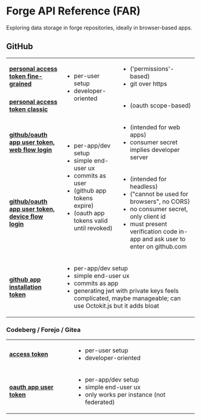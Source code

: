 # Forge API Reference (FAR)

Exploring data storage in forge repositories, ideally in browser-based apps.

## GitHub

<table>
<tbody>
<tr>
<td>
	<b><a href="https://docs.github.com/en/authentication/keeping-your-account-and-data-secure/managing-your-personal-access-tokens#fine-grained-personal-access-tokens">personal access token fine-grained</a></b>
</td>
<td rowspan="2">
	<ul>
		<li>per-user setup</li>
		<li>developer-oriented</li>
	</ul>
</td>
<td>
	<ul>
		<li>('permissions'-based)</li>
		<li>git over https</li>
	</ul>
</td>
</tr>
<tr>
<td>
	<b><a href="https://docs.github.com/en/authentication/keeping-your-account-and-data-secure/managing-your-personal-access-tokens#fine-grained-personal-access-tokens">personal access token classic</a></b>
</td>
<td>
	<ul>
		<li>(oauth scope-based)</li>
	</ul>
</td>
</tr>
<tr>
<td>
	<b><a href="https://docs.github.com/en/apps/creating-github-apps/authenticating-with-a-github-app/generating-a-user-access-token-for-a-github-app#using-the-web-application-flow-to-generate-a-user-access-token">github/oauth app user token, web flow login</a></b>
</td>
<td rowspan="2">
	<ul>
		<li>per-app/dev setup</li>
		<li>simple end-user ux</li>
		<li>commits as user</li>
		<li>(github app tokens expire)</li>
		<li>(oauth app tokens valid until revoked)</li>
	</ul>
</td>
<td>
	<ul>
		<li>(intended for web apps)</li>
		<li>consumer secret implies developer server</li>
	</ul>
</td>
</tr>
<tr>
<td>
	<b><a href="https://docs.github.com/en/apps/creating-github-apps/authenticating-with-a-github-app/generating-a-user-access-token-for-a-github-app#using-the-device-flow-to-generate-a-user-access-token">github/oauth app user token, device flow login</a></b>
</td>
<td>
	<ul>
		<li>(intended for headless)</li>
		<li>("cannot be used for browsers", no CORS)</li>
		<li>no consumer secret, only client id</li>
		<li>must present verification code in-app and ask user to enter on github.com</li>
	</ul>
</td>
</tr>
<tr>
<td>
	<b><a href="https://docs.github.com/en/apps/creating-github-apps/authenticating-with-a-github-app/authenticating-as-a-github-app-installation">github app installation token</a></b>
</td>
<td colspan="2">
	<ul>
		<li>per-app/dev setup</li>
		<li>simple end-user ux</li>
		<li>commits as app</li>
		<li>generating jwt with private keys feels complicated, maybe manageable; can use Octokit.js but it adds bloat</li>
	</ul>
</td>
</tr>
</tbody>
</table>

### Codeberg / Forejo / Gitea

<table>
<tbody>
<tr>
<td>
	<b><a href="https://docs.codeberg.org/advanced/access-token/">access token</a></b>
</td>
<td>
	<ul>
		<li>per-user setup</li>
		<li>developer-oriented</li>
	</ul>
</td>
</tr>
<tr>
<td>
	<b><a href="https://forgejo.org/docs/latest/user/oauth2-provider/">oauth app user token</a></b>
</td>
<td>
	<ul>
		<li>per-app/dev setup</li>
		<li>simple end-user ux</li>
		<li>only works per instance (not federated)</li>
	</ul>
</td>
</tr>
</tbody>
</table>
